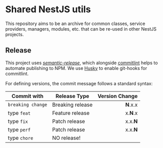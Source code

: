 # Shared NestJS utils

This repository aims to be an archive for common classes, service providers, managers, modules, etc. that can be re-used in other NestJS projects.

## Release

This project uses [_semantic-release_](https://semantic-release.gitbook.io/semantic-release/), which alongside [commitlint](https://commitlint.js.org/#/) helps to automate publishing to NPM.
We use [Husky](https://typicode.github.io/husky/) to enable git-hooks for commitlint.

For defining versions, the commit message follows a standard syntax:

| Commit with       | Release Type     | Version Change |
| ----------------- | ---------------- | -------------: |
| `breaking change` | Breaking release |      **N**.x.x |
| type `feat`       | Feature release  |      x.**N**.x |
| type `fix`        | Patch release    |      x.x.**N** |
| type `perf`       | Patch release    |      x.x.**N** |
| type `chore`      | NO release!      |                |
